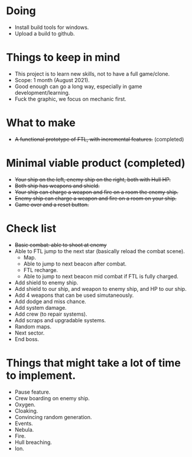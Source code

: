# Doing
* Install build tools for windows.
* Upload a build to github.
# Things to keep in mind
* This project is to learn new skills, not to have a full game/clone.
* Scope: 1 month (August 2021).
* Good enough can go a long way, especially in game development/learning.
* Fuck the graphic, we focus on mechanic first.
# What to make
* ~~A functional prototype of FTL, with incremental features.~~ (completed)
# Minimal viable product (completed)
* ~~Your ship on the left, enemy ship on the right, both with Hull HP.~~
* ~~Both ship has weapons and shield.~~
* ~~Your ship can charge a weapon and fire on a room the enemy ship.~~
* ~~Enemy ship can charge a weapon and fire on a room on your ship.~~
* ~~Game over and a reset button.~~
# Check list
* ~~Basic combat: able to shoot at enemy~~
* Able to FTL jump to the next star (basically reload the combat scene).
    * Map.
    * Able to jump to next beacon after combat.
    * FTL recharge.
    * Able to jump to next beacon mid combat if FTL is fully charged.
* Add shield to enemy ship.
* Add shield to our ship, and weapon to enemy ship, and HP to our ship.
* Add 4 weapons that can be used simutaneously.
* Add dodge and miss chance.
* Add system damage.
* Add crew (to repair systems).
* Add scraps and upgradable systems.
* Random maps.
* Next sector.
* End boss.
# Things that might take a lot of time to implement.
* Pause feature.
* Crew boarding on enemy ship.
* Oxygen.
* Cloaking.
* Convincing random generation.
* Events.
* Nebula.
* Fire.
* Hull breaching.
* Ion.